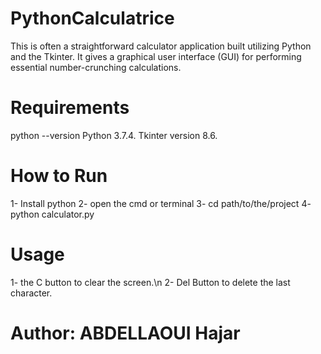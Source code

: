 # PythonCalculatrice
This is often a straightforward calculator application built utilizing Python and the Tkinter. It gives a graphical user interface (GUI) for performing essential number-crunching calculations.

# Requirements
python --version
Python 3.7.4.
Tkinter version 8.6.

# How to Run
1- Install python
2- open the cmd or terminal
3- cd path/to/the/project
4- python calculator.py

# Usage
1- the C button to clear the screen.\n
2- Del Button to delete the last character.

# Author: ABDELLAOUI Hajar
